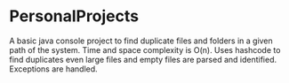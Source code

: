 # PersonalProjects
A basic java console project to find duplicate files and folders in a given path of the system. Time and space complexity is O(n). Uses hashcode to find duplicates even large files and empty files are parsed and identified. Exceptions are handled.
